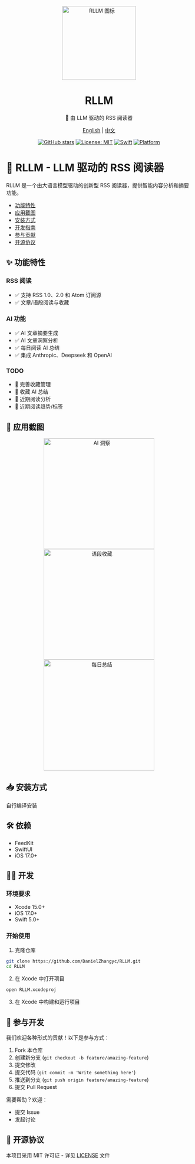 <div align="center">

<img src="icon.png" alt="RLLM 图标" width="200"/>

# RLLM

🌟 由 LLM 驱动的 RSS 阅读器

[English](README.md) | [中文](README_CN.md)

[![GitHub stars](https://img.shields.io/github/stars/DanielZhangyc/RLLM.svg?style=social)](https://github.com/DanielZhangyc/RLLM/stargazers)
[![License: MIT](https://img.shields.io/badge/License-MIT-yellow.svg)](https://opensource.org/licenses/MIT)
[![Swift](https://img.shields.io/badge/Swift-5.0-orange.svg)](https://swift.org)
[![Platform](https://img.shields.io/badge/platform-iOS-lightgrey.svg)](https://www.apple.com/ios/)

</div>

# 📖 RLLM - LLM 驱动的 RSS 阅读器

RLLM 是一个由大语言模型驱动的创新型 RSS 阅读器，提供智能内容分析和摘要功能。


- [功能特性](#功能特性)
- [应用截图](#应用截图)
- [安装方式](#安装方式)
- [开发指南](#开发指南)
- [参与贡献](#参与贡献)
- [开源协议](#开源协议)

## ✨ 功能特性

### RSS 阅读
- ✅ 支持 RSS 1.0、2.0 和 Atom 订阅源
- ✅ 文章/语段阅读与收藏

### AI 功能
- ✅ AI 文章摘要生成
- ✅ AI 文章洞察分析
- ✅ 每日阅读 AI 总结
- ✅ 集成 Anthropic、Deepseek 和 OpenAI

### TODO
- 📝 完善收藏管理
- 📝 收藏 AI 总结
- 📝 近期阅读分析
- 📝 近期阅读趋势/标签

## 📱 应用截图

<div align="center">
<img src="https://github.com/DanielZhangyc/RLLM/blob/main/Screenshots/1.PNG?raw=true" alt="AI 洞察" width="300"/>
<img src="https://github.com/DanielZhangyc/RLLM/blob/main/Screenshots/2.PNG?raw=true" alt="语段收藏" width="300"/>
<img src="https://github.com/DanielZhangyc/RLLM/blob/main/Screenshots/3.PNG?raw=true" alt="每日总结" width="300"/>
</div>

## 📥 安装方式

自行编译安装

## 🛠 依赖

- FeedKit
- SwiftUI
- iOS 17.0+

## 👨‍💻 开发

### 环境要求

- Xcode 15.0+
- iOS 17.0+
- Swift 5.0+

### 开始使用

1. 克隆仓库
```bash
git clone https://github.com/DanielZhangyc/RLLM.git
cd RLLM
```

2. 在 Xcode 中打开项目
```bash
open RLLM.xcodeproj
```

3. 在 Xcode 中构建和运行项目

## 🤝 参与开发

我们欢迎各种形式的贡献！以下是参与方式：

1. Fork 本仓库
2. 创建新分支 (`git checkout -b feature/amazing-feature`)
3. 提交修改
4. 提交代码 (`git commit -m 'Write something here'`)
5. 推送到分支 (`git push origin feature/amazing-feature`)
6. 提交 Pull Request

需要帮助？欢迎：
- 提交 Issue
- 发起讨论

## 📄 开源协议

本项目采用 MIT 许可证 - 详见 [LICENSE](LICENSE) 文件 